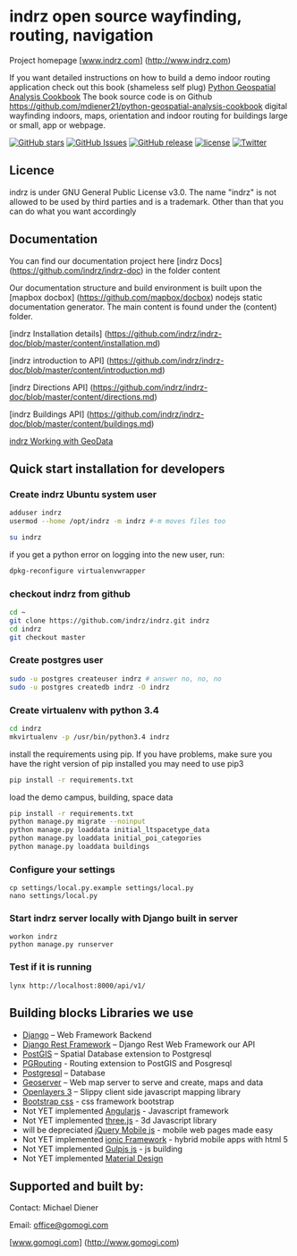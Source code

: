 # indrz open source wayfinding, routing, navigation
Project homepage [www.indrz.com] (http://www.indrz.com)

If you want detailed instructions on how to build a demo indoor routing application check out this book (shameless self plug) [Python Geospatial Analysis Cookbook](https://www.packtpub.com/big-data-and-business-intelligence/python-geospatial-analysis-cookbook)  The book source code is on Github https://github.com/mdiener21/python-geospatial-analysis-cookbook
digital wayfinding indoors, maps, orientation and indoor routing for buildings large or small, app or webpage.

[![GitHub stars](https://img.shields.io/github/stars/indrz/indrz.svg?style=flat-square)](https://github.com/indrz/indrz/stargazers)
[![GitHub Issues](https://img.shields.io/github/issues/indrz/indrz.svg)](https://github.com/indrz/indrz/issues)
[![GitHub release](https://img.shields.io/github/release/indrz/indrz.svg)](https://github.com/indrz/indrz/releases)
[![license](https://img.shields.io/badge/license-AGPL-blue.svg?style=flat-square)](https://raw.githubusercontent.com/indrz/indrz/master/LICENSE)
[![Twitter](https://img.shields.io/twitter/url/https/github.com/indrz/indrz.svg?style=social)](https://twitter.com/intent/tweet?text=Wow:&url=%5Bobject%20Object%5D)


## Licence
indrz is under GNU General Public License v3.0.  The name "indrz" is not allowed to be used by third parties and is a trademark.  Other than that you can do what you want accordingly 


## Documentation

You can find our documentation project here [indrz Docs] (https://github.com/indrz/indrz-doc) in the folder content

Our documentation structure and build environment is built upon the [mapbox docbox] (https://github.com/mapbox/docbox) nodejs static
 documentation generator.  The main content is found under the (content) folder.

[indrz Installation details] (https://github.com/indrz/indrz-doc/blob/master/content/installation.md)

[indrz introduction to API] (https://github.com/indrz/indrz-doc/blob/master/content/introduction.md)

[indrz Directions API] (https://github.com/indrz/indrz-doc/blob/master/content/directions.md)

[indrz Buildings API] (https://github.com/indrz/indrz-doc/blob/master/content/buildings.md)

[indrz Working with GeoData](https://github.com/indrz/indrz-doc/blob/master/content/geodata.md)

## Quick start installation for developers


### Create indrz Ubuntu system user
```bash
adduser indrz
usermod --home /opt/indrz -m indrz #-m moves files too
```
```bash
su indrz
```
if you get a python error on logging into the new user, run:
```bash
dpkg-reconfigure virtualenvwrapper
```

### checkout indrz from github
```bash
cd ~
git clone https://github.com/indrz/indrz.git indrz
cd indrz
git checkout master
```

### Create postgres user

```bash
sudo -u postgres createuser indrz # answer no, no, no
sudo -u postgres createdb indrz -O indrz

```

### Create virtualenv with python 3.4
```bash
cd indrz
mkvirtualenv -p /usr/bin/python3.4 indrz
```
install the requirements using pip.
If you have problems, make sure you have the right version of pip installed
you may need to use pip3
```bash
pip install -r requirements.txt
```
load the demo campus, building, space data
```bash
pip install -r requirements.txt
python manage.py migrate --noinput
python manage.py loaddata initial_ltspacetype_data
python manage.py loaddata initial_poi_categories
python manage.py loaddata buildings
```

### Configure your settings

```
cp settings/local.py.example settings/local.py
nano settings/local.py
```

### Start indrz server locally with Django built in server
```
workon indrz
python manage.py runserver
```

### Test if it is running 
```
lynx http://localhost:8000/api/v1/ 
```

## Building blocks Libraries we use

* [Django](http://djangoproject.com) – Web Framework Backend
* [Django Rest Framework](http://www.django-rest-framework.org) – Django Rest Web Framework our API
* [PostGIS](http://postgis.net) – Spatial Database extension to Postgresql
* [PGRouting](http://pgrouting.org) - Routing extension to PostGIS and Posgresql
* [Postgresql](http://www.postgresql.org) – Database
* [Geoserver](http://geoserver.org) – Web map server to serve and create, maps and data
* [Openlayers 3](http://openlayers.org) – Slippy client side javascript mapping library
* [Bootstrap css](http://bootstrap.com/) - css framework bootstrap
* Not YET implemented [Angularjs](http://angularjs.org/) - Javascript framework
* Not YET implemented [three.js](http://threejs.org) - 3d Javascript library
* will be depreciated [jQuery Mobile js](http://http://jquerymobile.com) - mobile web pages made easy
* Not YET implemented [ionic Framework](http://ionicframework.com) - hybrid mobile apps with html 5
* Not YET implemented [Gulpjs js](http://gulpjs.com) - js building 
* Not YET implemented [Material Design](https://getmdl.io/)

## Supported and built by:

Contact: Michael Diener

Email: office@gomogi.com

[www.gomogi.com] (http://www.gomogi.com)


